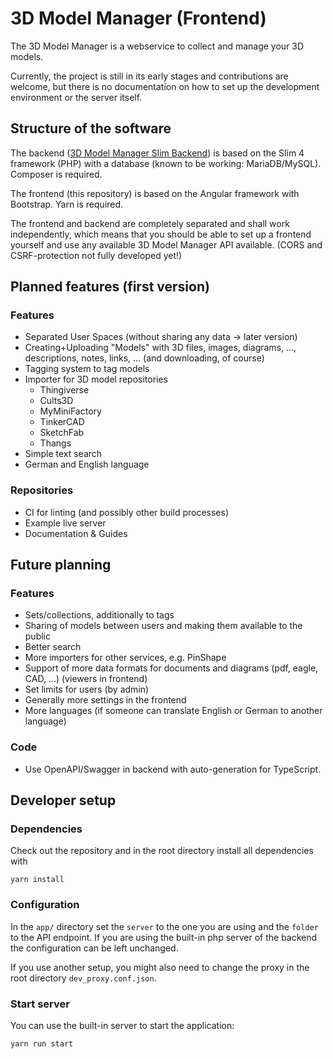 # 3D Model Manager (Frontend)
The 3D Model Manager is a webservice to collect and manage your 3D models.

Currently, the project is still in its early stages and contributions are welcome, but there is no documentation on how to set up the development environment or the server itself.

## Structure of the software
The backend ([3D Model Manager Slim Backend](https://github.com/Micky261/3D-Model-Manager-Slim-Backend)) is based on the Slim 4 framework (PHP) with a database (known to be working: MariaDB/MySQL). Composer is required.

The frontend (this repository) is based on the Angular framework with Bootstrap. Yarn is required.

The frontend and backend are completely separated and shall work independently, which means that you should be able to set up a frontend yourself and use any available 3D Model Manager API available. (CORS and CSRF-protection not fully developed yet!)

## Planned features (first version)
### Features
- Separated User Spaces (without sharing any data -> later version)
- Creating+Uploading "Models" with 3D files, images, diagrams, ..., descriptions, notes, links, ... (and downloading, of course)
- Tagging system to tag models
- Importer for 3D model repositories
  - Thingiverse
  - Cults3D
  - MyMiniFactory
  - TinkerCAD
  - SketchFab
  - Thangs
- Simple text search
- German and English language

### Repositories
- CI for linting (and possibly other build processes)
- Example live server
- Documentation & Guides

## Future planning
### Features
- Sets/collections, additionally to tags
- Sharing of models between users and making them available to the public
- Better search
- More importers for other services, e.g. PinShape
- Support of more data formats for documents and diagrams (pdf, eagle, CAD, ...) (viewers in frontend)
- Set limits for users (by admin)
- Generally more settings in the frontend
- More languages (if someone can translate English or German to another language)

### Code
- Use OpenAPI/Swagger in backend with auto-generation for TypeScript.

## Developer setup
### Dependencies
Check out the repository and in the root directory install all dependencies with
```shell
yarn install
```

### Configuration
In the `app/` directory set the `server` to the one you are using and the `folder` to the API endpoint.
If you are using the built-in php server of the backend the configuration can be left unchanged.

If you use another setup, you might also need to change the proxy in the root directory `dev_proxy.conf.json`.

### Start server
You can use the built-in server to start the application:
```shell
yarn run start
```
